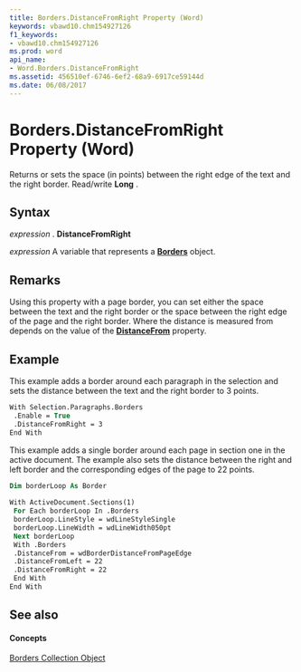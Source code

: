 ```yaml
---
title: Borders.DistanceFromRight Property (Word)
keywords: vbawd10.chm154927126
f1_keywords:
- vbawd10.chm154927126
ms.prod: word
api_name:
- Word.Borders.DistanceFromRight
ms.assetid: 456510ef-6746-6ef2-68a9-6917ce59144d
ms.date: 06/08/2017
---
```



# Borders.DistanceFromRight Property (Word)

Returns or sets the space (in points) between the right edge of the text and the right border. Read/write **Long** .


## Syntax

 _expression_ . **DistanceFromRight**

 _expression_ A variable that represents a **[Borders](borders-object-word.md)** object.


## Remarks

Using this property with a page border, you can set either the space between the text and the right border or the space between the right edge of the page and the right border. Where the distance is measured from depends on the value of the **[DistanceFrom](borders-distancefrom-property-word.md)** property.


## Example

This example adds a border around each paragraph in the selection and sets the distance between the text and the right border to 3 points.


```vb
With Selection.Paragraphs.Borders 
 .Enable = True 
 .DistanceFromRight = 3 
End With
```

This example adds a single border around each page in section one in the active document. The example also sets the distance between the right and left border and the corresponding edges of the page to 22 points.




```vb
Dim borderLoop As Border 
 
With ActiveDocument.Sections(1) 
 For Each borderLoop In .Borders 
 borderLoop.LineStyle = wdLineStyleSingle 
 borderLoop.LineWidth = wdLineWidth050pt 
 Next borderLoop 
 With .Borders 
 .DistanceFrom = wdBorderDistanceFromPageEdge 
 .DistanceFromLeft = 22 
 .DistanceFromRight = 22 
 End With 
End With
```


## See also


#### Concepts


[Borders Collection Object](borders-object-word.md)

